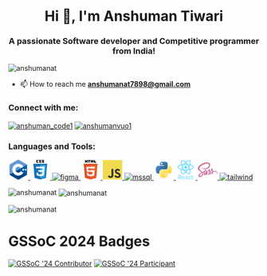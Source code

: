 <h1 align="center">Hi 👋, I'm Anshuman Tiwari</h1>
<h3 align="center">A passionate Software developer and Competitive programmer from India!</h3>

<p align="left"> <img src="https://komarev.com/ghpvc/?username=anshumanat&label=Profile%20views&color=0e75b6&style=flat" alt="anshumanat" /> </p>

- 📫 How to reach me **anshumanat7898@gmail.com**

<h3 align="left">Connect with me:</h3>
<p align="left">
<a href="https://codeforces.com/profile/Anshuman_code1" target="blank"><img align="center" src="https://raw.githubusercontent.com/rahuldkjain/github-profile-readme-generator/master/src/images/icons/Social/Codeforces.svg" alt="anshuman_code1" height="30" width="40" /></a>
<a href="https://auth.geeksforgeeks.org/user/anshumanvuo1" target="blank"><img align="center" src="https://raw.githubusercontent.com/rahuldkjain/github-profile-readme-generator/master/src/images/icons/Social/geeks-for-geeks.svg" alt="anshumanvuo1" height="30" width="40" /></a>
</p>

<h3 align="left">Languages and Tools:</h3>
<p align="left"> <a href="https://www.w3schools.com/cpp/" target="_blank" rel="noreferrer"> <img src="https://raw.githubusercontent.com/devicons/devicon/master/icons/cplusplus/cplusplus-original.svg" alt="cplusplus" width="40" height="40"/> </a> <a href="https://www.w3schools.com/css/" target="_blank" rel="noreferrer"> <img src="https://raw.githubusercontent.com/devicons/devicon/master/icons/css3/css3-original-wordmark.svg" alt="css3" width="40" height="40"/> </a> <a href="https://www.figma.com/" target="_blank" rel="noreferrer"> <img src="https://www.vectorlogo.zone/logos/figma/figma-icon.svg" alt="figma" width="40" height="40"/> </a> <a href="https://www.w3.org/html/" target="_blank" rel="noreferrer"> <img src="https://raw.githubusercontent.com/devicons/devicon/master/icons/html5/html5-original-wordmark.svg" alt="html5" width="40" height="40"/> </a> <a href="https://developer.mozilla.org/en-US/docs/Web/JavaScript" target="_blank" rel="noreferrer"> <img src="https://raw.githubusercontent.com/devicons/devicon/master/icons/javascript/javascript-original.svg" alt="javascript" width="40" height="40"/> </a> <a href="https://www.microsoft.com/en-us/sql-server" target="_blank" rel="noreferrer"> <img src="https://www.svgrepo.com/show/303229/microsoft-sql-server-logo.svg" alt="mssql" width="40" height="40"/> </a> <a href="https://www.python.org" target="_blank" rel="noreferrer"> <img src="https://raw.githubusercontent.com/devicons/devicon/master/icons/python/python-original.svg" alt="python" width="40" height="40"/> </a> <a href="https://reactjs.org/" target="_blank" rel="noreferrer"> <img src="https://raw.githubusercontent.com/devicons/devicon/master/icons/react/react-original-wordmark.svg" alt="react" width="40" height="40"/> </a> <a href="https://sass-lang.com" target="_blank" rel="noreferrer"> <img src="https://raw.githubusercontent.com/devicons/devicon/master/icons/sass/sass-original.svg" alt="sass" width="40" height="40"/> </a> <a href="https://tailwindcss.com/" target="_blank" rel="noreferrer"> <img src="https://www.vectorlogo.zone/logos/tailwindcss/tailwindcss-icon.svg" alt="tailwind" width="40" height="40"/> </a> </p>

<p><img align="left" src="https://github-readme-stats.vercel.app/api/top-langs?username=anshumanat&show_icons=true&locale=en&layout=compact" alt="anshumanat" /></p>

<p>&nbsp;<img align="center" src="https://github-readme-stats.vercel.app/api?username=anshumanat&show_icons=true&locale=en" alt="anshumanat" /></p>

<p><img align="center" src="https://github-readme-streak-stats.herokuapp.com/?user=anshumanat&" alt="anshumanat" /></p>

# GSSoC 2024 Badges

[![GSSoC '24 Contributor](https://img.shields.io/badge/GSSoC'24-Contributor-yellow?style=for-the-badge&logo=github)](https://gssoc.girlscript.tech/)
[![GSSoC '24 Participant](https://img.shields.io/badge/GSSoC'24-Participant-blue?style=for-the-badge&logo=github)](https://gssoc.girlscript.tech/)



<!--
**anshumanat/anshumanat** is a ✨ _special_ ✨ repository because its `README.md` (this file) appears on your GitHub profile.

Here are some ideas to get you started:

- 🔭 I’m currently working on ...
- 🌱 I’m currently learning ...
- 👯 I’m looking to collaborate on ...
- 🤔 I’m looking for help with ...
- 💬 Ask me about ...
- 📫 How to reach me: ...
- 😄 Pronouns: ...
- ⚡ Fun fact: ...
-->
